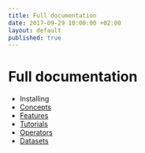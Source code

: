 ```yaml
---
title: Full documentation
date: 2017-09-29 10:00:00 +02:00
layout: default
published: true
---
```




Full documentation
==================


* Installing
* [Concepts](/concepts.html)
* [Features](/features.html)
* [Tutorials](/tutorials.html)
* [Operators](/operators.html)
* [Datasets](/datasets.html)
